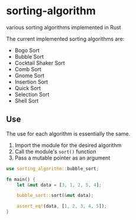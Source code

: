 # sorting-algorithm

various sorting algorithms implemented in Rust

The current implemented sorting algorithms are:

- Bogo Sort
- Bubble Sort
- Cocktail Shaker Sort
- Comb Sort
- Gnome Sort
- Insertion Sort
- Quick Sort
- Selection Sort
- Shell Sort

## Use

The use for each algorithm is essentially the same.

1. Import the module for the desired algorithm
2. Call the module's `sort()` function
3. Pass a mutable pointer as an argument

```Rust
use sorting_algorithm::bubble_sort;

fn main() {
    let &mut data = [3, 1, 2, 5, 4];

    bubble_sort::sort(&mut data);

    assert_eq!(data, [1, 2, 3, 4, 5]);
}
```
